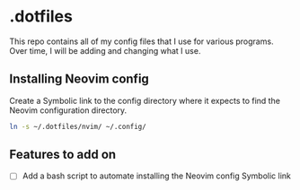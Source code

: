 # .dotfiles

This repo contains all of my config files that I use for various programs.
Over time, I will be adding and changing what I use.

## Installing Neovim config

Create a Symbolic link to the config directory where it expects to find the
Neovim configuration directory.

```sh
ln -s ~/.dotfiles/nvim/ ~/.config/
```

## Features to add on

- [ ] Add a bash script to automate installing the Neovim config Symbolic link

